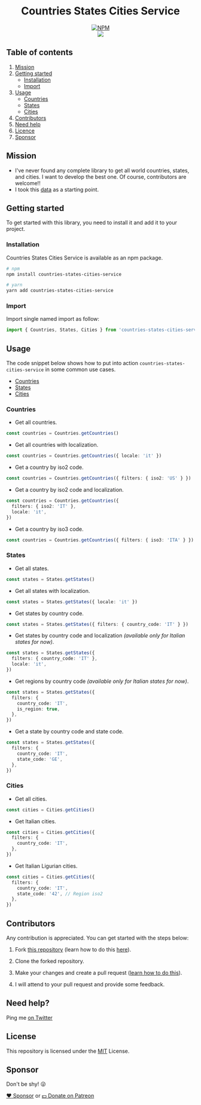 <div align="center">
  
# Countries States Cities Service

[![NPM](https://nodei.co/npm/countries-states-cities-service.png?compact=true)](https://nodei.co/npm/countries-states-cities-service/)
<br />
[![](https://img.shields.io/npm/dt/countries-states-cities-service.svg?style=flat-square)](https://www.npmjs.com/package/countries-states-cities-service)

</div>

## Table of contents

1. [Mission](#mission)
2. [Getting started](#getting-started)
   - [Installation](#installation)
   - [Import](#import)
3. [Usage](#usage)
   - [Countries](#countries)
   - [States](#states)
   - [Cities](#cities)
5. [Contributors](#contributors)
6. [Need help](#need-help)
7. [Licence](#license)
8. [Sponsor](#sponsor)

## Mission

- I've never found any complete library to get all world countries, states, and cities. I want to develop the best one. Of course, contributors are welcome!!
- I took this [data](https://github.com/dr5hn/countries-states-cities-database) as a starting point.

## Getting started

To get started with this library, you need to install it and add it to your project.

### Installation

Countries States Cities Service is available as an npm package.

```bash
# npm
npm install countries-states-cities-service

# yarn
yarn add countries-states-cities-service
```

### Import

Import single named import as follow:

```typescript
import { Countries, States, Cities } from 'countries-states-cities-service'
```

## Usage

The code snippet below shows how to put into action `countries-states-cities-service` in some common use cases.

- [Countries](#countries)
- [States](#states)
- [Cities](#cities)

### Countries

- Get all countries.

```typescript
const countries = Countries.getCountries()
```

- Get all countries with localization.

```typescript
const countries = Countries.getCountries({ locale: 'it' })
```

- Get a country by iso2 code.

```typescript
const countries = Countries.getCountries({ filters: { iso2: 'US' } })
```

- Get a country by iso2 code and localization.

```typescript
const countries = Countries.getCountries({
  filters: { iso2: 'IT' },
  locale: 'it',
})
```

- Get a country by iso3 code.

```typescript
const countries = Countries.getCountries({ filters: { iso3: 'ITA' } })
```

### States

- Get all states.

```typescript
const states = States.getStates()
```

- Get all states with localization.

```typescript
const states = States.getStates({ locale: 'it' })
```

- Get states by country code.

```typescript
const states = States.getStates({ filters: { country_code: 'IT' } })
```

- Get states by country code and localization _(available only for Italian states for now)_.

```typescript
const states = States.getStates({
  filters: { country_code: 'IT' },
  locale: 'it',
})
```

- Get regions by country code _(available only for Italian states for now)_.

```typescript
const states = States.getStates({
  filters: {
    country_code: 'IT',
    is_region: true,
  },
})
```

- Get a state by country code and state code.

```typescript
const states = States.getStates({
  filters: {
    country_code: 'IT',
    state_code: 'GE',
  },
})
```

### Cities

- Get all cities.

```typescript
const cities = Cities.getCities()
```

- Get Italian cities.

```typescript
const cities = Cities.getCities({
  filters: {
    country_code: 'IT',
  },
})
```

- Get Italian Ligurian cities.

```typescript
const cities = Cities.getCities({
  filters: {
    country_code: 'IT',
    state_code: '42', // Region iso2
  },
})
```

## Contributors

Any contribution is appreciated. You can get started with the steps below:

1. Fork [this repository](https://github.com/Randagio13/countries-states-cities-service) (learn how to do this [here](https://help.github.com/articles/fork-a-repo)).

2. Clone the forked repository.

3. Make your changes and create a pull request ([learn how to do this](https://docs.github.com/en/github/collaborating-with-issues-and-pull-requests/creating-a-pull-request)).

4. I will attend to your pull request and provide some feedback.

## Need help?

Ping me [on Twitter](https://twitter.com/randagio19)

## License

This repository is licensed under the [MIT](LICENSE) License.

## Sponsor

Don't be shy! 😜

[:heart: Sponsor](https://github.com/sponsors/Randagio13) or [:dollar: Donate on Patreon](https://www.patreon.com/randagio13)
